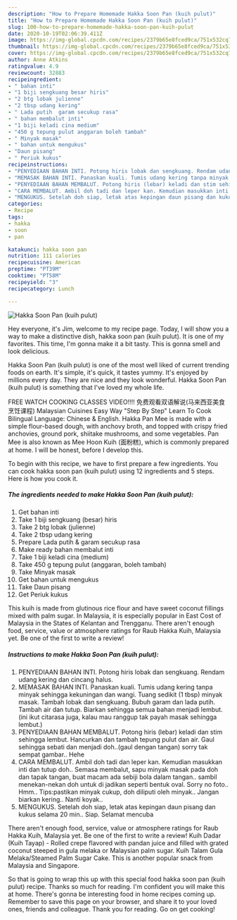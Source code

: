 ```yaml
---
description: "How to Prepare Homemade Hakka Soon Pan (kuih pulut)"
title: "How to Prepare Homemade Hakka Soon Pan (kuih pulut)"
slug: 100-how-to-prepare-homemade-hakka-soon-pan-kuih-pulut
date: 2020-10-19T02:06:39.411Z
image: https://img-global.cpcdn.com/recipes/2379b65e8fced9ca/751x532cq70/hakka-soon-pan-kuih-pulut-resipi-foto-utama.jpg
thumbnail: https://img-global.cpcdn.com/recipes/2379b65e8fced9ca/751x532cq70/hakka-soon-pan-kuih-pulut-resipi-foto-utama.jpg
cover: https://img-global.cpcdn.com/recipes/2379b65e8fced9ca/751x532cq70/hakka-soon-pan-kuih-pulut-resipi-foto-utama.jpg
author: Anne Atkins
ratingvalue: 4.9
reviewcount: 32883
recipeingredient:
- " bahan inti"
- "1 biji sengkuang besar hiris"
- "2 btg lobak julienne"
- "2 tbsp udang kering"
- " Lada putih  garam secukup rasa"
- " bahan membalut inti"
- "1 biji keladi cina medium"
- "450 g tepung pulut anggaran boleh tambah"
- " Minyak masak"
- " bahan untuk mengukus"
- "Daun pisang"
- " Periuk kukus"
recipeinstructions:
- "PENYEDIAAN BAHAN INTI. Potong hiris lobak dan sengkuang. Rendam udang kering dan cincang halus."
- "MEMASAK BAHAN INTI. Panaskan kuali. Tumis udang kering tanpa minyak sehingga kekuningan dan wangi. Tuang sedikit (1 tbsp) minyak masak. Tambah lobak dan sengkuang. Bubuh garam dan lada putih. Tambah air dan tutup. Biarkan sehingga semua bahan menjadi lembut. (ini ikut citarasa juga, kalau mau ranggup tak payah masak sehingga lembut.)"
- "PENYEDIAAN BAHAN MEMBALUT. Potong hiris (lebar) keladi dan stim sehingga lembut. Hancurkan dan tambah tepung pulut dan air. Gaul sehingga sebati dan menjadi doh..(gaul dengan tangan) sorry tak sempat gambar.. Hehe"
- "CARA MEMBALUT. Ambil doh tadi dan leper kan. Kemudian masukkan inti dan tutup doh.. Semasa membalut, sapu minyak masak pada doh dan tapak tangan, buat macam ada sebiji bola dalam tangan.. sambil menekan-nekan doh untuk di jadikan seperti bentuk oval. Sorry no foto.. Hmm.. Tips:pastikan minyak cukup, doh diliputi oleh minyak.. Jangan biarkan kering.. Nanti koyak.."
- "MENGUKUS. Setelah doh siap, letak atas kepingan daun pisang dan kukus selama 20 min.. Siap. Selamat mencuba"
categories:
- Recipe
tags:
- hakka
- soon
- pan

katakunci: hakka soon pan 
nutrition: 111 calories
recipecuisine: American
preptime: "PT39M"
cooktime: "PT58M"
recipeyield: "3"
recipecategory: Lunch

---
```



![Hakka Soon Pan (kuih pulut)](https://img-global.cpcdn.com/recipes/2379b65e8fced9ca/751x532cq70/hakka-soon-pan-kuih-pulut-resipi-foto-utama.jpg)

Hey everyone, it's Jim, welcome to my recipe page. Today, I will show you a way to make a distinctive dish, hakka soon pan (kuih pulut). It is one of my favorites. This time, I'm gonna make it a bit tasty. This is gonna smell and look delicious.

Hakka Soon Pan (kuih pulut) is one of the most well liked of current trending foods on earth. It's simple, it's quick, it tastes yummy. It's enjoyed by millions every day. They are nice and they look wonderful. Hakka Soon Pan (kuih pulut) is something that I've loved my whole life.

FREE WATCH COOKING CLASSES VIDEO!!!! 免费观看双语解说(马来西亚美食烹饪课程) Malaysian Cuisines Easy Way &#34;Step By Step&#34; Learn To Cook Bilingual Language: Chinese &amp; English. Hakka Pan Mee is made with a simple flour-based dough, with anchovy broth, and topped with crispy fried anchovies, ground pork, shiitake mushrooms, and some vegetables. Pan Mee is also known as Mee Hoon Kuih (面粉糕), which is commonly prepared at home. I will be honest, before I develop this.


To begin with this recipe, we have to first prepare a few ingredients. You can cook hakka soon pan (kuih pulut) using 12 ingredients and 5 steps. Here is how you cook it.

<!--inarticleads1-->

##### The ingredients needed to make Hakka Soon Pan (kuih pulut):

1. Get  bahan inti
1. Take 1 biji sengkuang (besar) hiris
1. Take 2 btg lobak (julienne)
1. Take 2 tbsp udang kering
1. Prepare  Lada putih &amp; garam secukup rasa
1. Make ready  bahan membalut inti
1. Take 1 biji keladi cina (medium)
1. Take 450 g tepung pulut (anggaran, boleh tambah)
1. Take  Minyak masak
1. Get  bahan untuk mengukus
1. Take Daun pisang
1. Get  Periuk kukus


This kuih is made from glutinous rice flour and have sweet coconut fillings mixed with palm sugar. In Malaysia, it is especially popular in East Cost of Malaysia in the States of Kelantan and Trengganu. There aren&#39;t enough food, service, value or atmosphere ratings for Raub Hakka Kuih, Malaysia yet. Be one of the first to write a review! 

<!--inarticleads2-->

##### Instructions to make Hakka Soon Pan (kuih pulut):

1. PENYEDIAAN BAHAN INTI. Potong hiris lobak dan sengkuang. Rendam udang kering dan cincang halus.
1. MEMASAK BAHAN INTI. Panaskan kuali. Tumis udang kering tanpa minyak sehingga kekuningan dan wangi. Tuang sedikit (1 tbsp) minyak masak. Tambah lobak dan sengkuang. Bubuh garam dan lada putih. Tambah air dan tutup. Biarkan sehingga semua bahan menjadi lembut. (ini ikut citarasa juga, kalau mau ranggup tak payah masak sehingga lembut.)
1. PENYEDIAAN BAHAN MEMBALUT. Potong hiris (lebar) keladi dan stim sehingga lembut. Hancurkan dan tambah tepung pulut dan air. Gaul sehingga sebati dan menjadi doh..(gaul dengan tangan) sorry tak sempat gambar.. Hehe
1. CARA MEMBALUT. Ambil doh tadi dan leper kan. Kemudian masukkan inti dan tutup doh.. Semasa membalut, sapu minyak masak pada doh dan tapak tangan, buat macam ada sebiji bola dalam tangan.. sambil menekan-nekan doh untuk di jadikan seperti bentuk oval. Sorry no foto.. Hmm.. Tips:pastikan minyak cukup, doh diliputi oleh minyak.. Jangan biarkan kering.. Nanti koyak..
1. MENGUKUS. Setelah doh siap, letak atas kepingan daun pisang dan kukus selama 20 min.. Siap. Selamat mencuba


There aren&#39;t enough food, service, value or atmosphere ratings for Raub Hakka Kuih, Malaysia yet. Be one of the first to write a review! Kuih Dadar (Kuih Tayap) - Rolled crepe flavored with pandan juice and filled with grated coconut steeped in gula melaka or Malaysian palm sugar. Kuih Talam Gula Melaka/Steamed Palm Sugar Cake. This is another popular snack from Malaysia and Singapore. 

So that is going to wrap this up with this special food hakka soon pan (kuih pulut) recipe. Thanks so much for reading. I'm confident you will make this at home. There's gonna be interesting food in home recipes coming up. Remember to save this page on your browser, and share it to your loved ones, friends and colleague. Thank you for reading. Go on get cooking!

